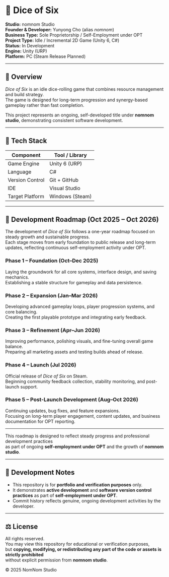 # 🎲 Dice of Six

**Studio:** nomnom Studio  
**Founder & Developer:** Yunyong Cho (alias *nomnom*)  
**Business Type:** Sole Proprietorship / Self-Employment under OPT  
**Project Type:** Idle / Incremental 2D Game (Unity 6, C#)  
**Status:** In Development  
**Engine:** Unity (URP)  
**Platform:** PC (Steam Release Planned)

---

## 🌱 Overview

*Dice of Six* is an idle dice-rolling game that combines resource management and build strategy.  
The game is designed for long-term progression and synergy-based gameplay rather than fast completion.

This project represents an ongoing, self-developed title under **nomnom studio**, demonstrating consistent software development.

---

## 🧰 Tech Stack

| Component | Tool / Library |
|------------|----------------|
| Game Engine | Unity 6 (URP) |
| Language | C# |
| Version Control | Git + GitHub |
| IDE | Visual Studio |
| Target Platform | Windows (Steam) |

---

## 📅 Development Roadmap (Oct 2025 – Oct 2026)

The development of *Dice of Six* follows a one-year roadmap focused on steady growth and sustainable progress.  
Each stage moves from early foundation to public release and long-term updates, reflecting continuous self-employment activity under OPT.

### **Phase 1 – Foundation (Oct–Dec 2025)**
Laying the groundwork for all core systems, interface design, and saving mechanics.  
Establishing a stable structure for gameplay and data persistence.

### **Phase 2 – Expansion (Jan–Mar 2026)**
Developing advanced gameplay loops, player progression systems, and core balancing.  
Creating the first playable prototype and integrating early feedback.

### **Phase 3 – Refinement (Apr–Jun 2026)**
Improving performance, polishing visuals, and fine-tuning overall game balance.  
Preparing all marketing assets and testing builds ahead of release.

### **Phase 4 – Launch (Jul 2026)**
Official release of *Dice of Six* on Steam.  
Beginning community feedback collection, stability monitoring, and post-launch support.

### **Phase 5 – Post-Launch Development (Aug–Oct 2026)**
Continuing updates, bug fixes, and feature expansions.  
Focusing on long-term player engagement, content updates, and business documentation for OPT reporting.


---

This roadmap is designed to reflect steady progress and professional development practices  
as part of ongoing **self-employment under OPT** and the growth of **nomnom studio**.

---

## 🧾 Development Notes

- This repository is for **portfolio and verification purposes** only.  
- It demonstrates **active development** and **software version control practices** as part of **self-employment under OPT**.  
- Commit history reflects genuine, ongoing development activities by the developer.

---

## ⚖️ License

All rights reserved.  
You may view this repository for educational or verification purposes,  
but **copying, modifying, or redistributing any part of the code or assets is strictly prohibited**  
without explicit permission from **nomnom studio**.

© 2025 NomNom Studio
